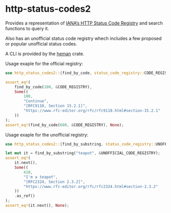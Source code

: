 # http-status-codes2

Provides a representation of [IANA’s HTTP Status Code Registry][ianareg] and search functions to query it.

Also has an unofficial status code registry whech includes a few proposed or popular unofficial status codes.

A CLI is provided by the [heman][hemancrate] crate.

Usage exaple for the official registry:

```rust
use http_status_codes2::{find_by_code, status_code_registry::CODE_REGISTRY};

assert_eq!(
    find_by_code(100, &CODE_REGISTRY),
    Some((
        100,
        "Continue",
        "[RFC9110, Section 15.2.1]",
        "https://www.rfc-editor.org/rfc/rfc9110.html#section-15.2.1"
    ))
);
assert_eq!(find_by_code(600, &CODE_REGISTRY), None);
```

Usage exaple for the unofficial registry:

```rust
use http_status_codes2::{find_by_substring, status_code_registry::UNOFFICIAL_CODE_REGISTRY};

let mut it = find_by_substring("teapot", &UNOFFICIAL_CODE_REGISTRY);
assert_eq!(
    it.next(),
    Some((
        418,
        "I'm a teapot",
        "[RFC2324, Section 2.3.2]",
        "https://www.rfc-editor.org/rfc/rfc2324.html#section-2.3.2"
    ))
    .as_ref()
);
assert_eq!(it.next(), None);
```


[ianareg]: https://www.iana.org/assignments/http-status-codes/http-status-codes.xhtml
[hemancrate]: https://crates.io/crates/heman
